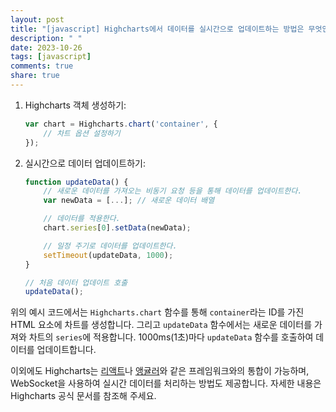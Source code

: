 ```yaml
---
layout: post
title: "[javascript] Highcharts에서 데이터를 실시간으로 업데이트하는 방법은 무엇인가요?"
description: " "
date: 2023-10-26
tags: [javascript]
comments: true
share: true
---
```


1. Highcharts 객체 생성하기:
   ```javascript
   var chart = Highcharts.chart('container', {
       // 차트 옵션 설정하기
   });
   ```

2. 실시간으로 데이터 업데이트하기:
   ```javascript
   function updateData() {
       // 새로운 데이터를 가져오는 비동기 요청 등을 통해 데이터를 업데이트한다.
       var newData = [...]; // 새로운 데이터 배열

       // 데이터를 적용한다.
       chart.series[0].setData(newData);

       // 일정 주기로 데이터를 업데이트한다.
       setTimeout(updateData, 1000);
   }

   // 처음 데이터 업데이트 호출
   updateData();
   ```

위의 예시 코드에서는 `Highcharts.chart` 함수를 통해 `container`라는 ID를 가진 HTML 요소에 차트를 생성합니다. 그리고 `updateData` 함수에서는 새로운 데이터를 가져와 차트의 `series`에 적용합니다. 1000ms(1초)마다 `updateData` 함수를 호출하여 데이터를 업데이트합니다.

이외에도 Highcharts는 [리액트](https://www.highcharts.com/blog/tutorials/highcharts-wrapper-for-react-101/)나 [앵귤러](https://www.highcharts.com/blog/tutorials/working-with-highcharts-and-angular-7-part-1/)와 같은 프레임워크와의 통합이 가능하며, WebSocket을 사용하여 실시간 데이터를 처리하는 방법도 제공합니다. 자세한 내용은 Highcharts 공식 문서를 참조해 주세요.